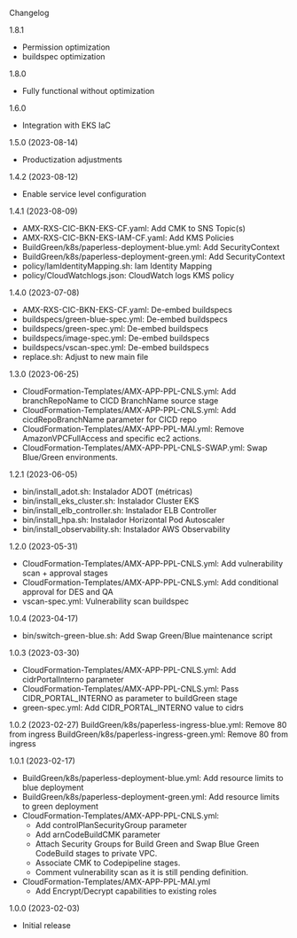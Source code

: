 Changelog

1.8.1
* Permission optimization
* buildspec optimization

1.8.0
* Fully functional without optimization

1.6.0
* Integration with EKS IaC 

1.5.0 (2023-08-14)
* Productization adjustments

1.4.2 (2023-08-12)
* Enable service level configuration

1.4.1 (2023-08-09)
* AMX-RXS-CIC-BKN-EKS-CF.yaml: Add CMK to SNS Topic(s)
* AMX-RXS-CIC-BKN-EKS-IAM-CF.yaml: Add KMS Policies
* BuildGreen/k8s/paperless-deployment-blue.yml: Add SecurityContext
* BuildGreen/k8s/paperless-deployment-green.yml: Add SecurityContext
* policy/IamIdentityMapping.sh: Iam Identity Mapping
* policy/CloudWatchlogs.json: CloudWatch logs KMS policy

1.4.0 (2023-07-08)
* AMX-RXS-CIC-BKN-EKS-CF.yaml: De-embed buildspecs
* buildspecs/green-blue-spec.yml: De-embed buildspecs
* buildspecs/green-spec.yml: De-embed buildspecs
* buildspecs/image-spec.yml: De-embed buildspecs
* buildspecs/vscan-spec.yml: De-embed buildspecs
* replace.sh: Adjust to new main file

1.3.0 (2023-06-25)
* CloudFormation-Templates/AMX-APP-PPL-CNLS.yml: Add branchRepoName to CICD BranchName source stage
* CloudFormation-Templates/AMX-APP-PPL-CNLS.yml: Add cicdRepoBranchName parameter for CICD repo
* CloudFormation-Templates/AMX-APP-PPL-MAI.yml: Remove AmazonVPCFullAccess and specific ec2 actions.
* CloudFormation-Templates/AMX-APP-PPL-CNLS-SWAP.yml: Swap Blue/Green environments.

1.2.1 (2023-06-05)
* bin/install_adot.sh: Instalador ADOT (métricas)
* bin/install_eks_cluster.sh: Instalador Cluster EKS
* bin/install_elb_controller.sh: Instalador ELB Controller
* bin/install_hpa.sh: Instalador Horizontal Pod Autoscaler
* bin/install_observability.sh: Instalador AWS Observability

1.2.0 (2023-05-31)
* CloudFormation-Templates/AMX-APP-PPL-CNLS.yml: Add vulnerability scan + approval stages
* CloudFormation-Templates/AMX-APP-PPL-CNLS.yml: Add conditional approval for DES and QA
* vscan-spec.yml: Vulnerability scan buildspec

1.0.4 (2023-04-17)
* bin/switch-green-blue.sh: Add Swap Green/Blue maintenance script

1.0.3 (2023-03-30)
* CloudFormation-Templates/AMX-APP-PPL-CNLS.yml: Add cidrPortalInterno parameter
* CloudFormation-Templates/AMX-APP-PPL-CNLS.yml: Pass CIDR_PORTAL_INTERNO as parameter to buildGreen stage
* green-spec.yml: Add CIDR_PORTAL_INTERNO value to cidrs

1.0.2 (2023-02-27)
BuildGreen/k8s/paperless-ingress-blue.yml: Remove 80 from ingress
BuildGreen/k8s/paperless-ingress-green.yml: Remove 80 from ingress

1.0.1 (2023-02-17)
* BuildGreen/k8s/paperless-deployment-blue.yml: Add resource limits to blue deployment
* BuildGreen/k8s/paperless-deployment-green.yml: Add resource limits to green deployment
* CloudFormation-Templates/AMX-APP-PPL-CNLS.yml:
  - Add controlPlanSecurityGroup parameter
  - Add arnCodeBuildCMK parameter
  - Attach Security Groups for Build Green and Swap Blue Green CodeBuild stages to private VPC.
  - Associate CMK to Codepipeline stages.
  - Comment vulnerability scan as it is still pending definition.
* CloudFormation-Templates/AMX-APP-PPL-MAI.yml
  - Add Encrypt/Decrypt capabilities to existing roles

1.0.0 (2023-02-03)
* Initial release
